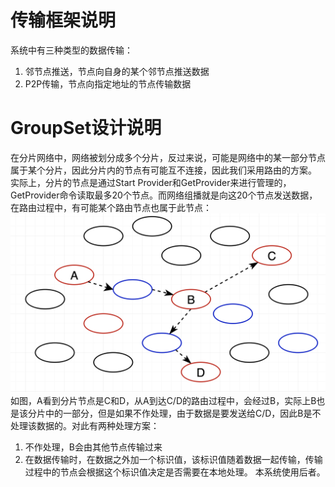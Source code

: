 # 传输框架说明
系统中有三种类型的数据传输：
1. 邻节点推送，节点向自身的某个邻节点推送数据
2. P2P传输，节点向指定地址的节点传输数据



# GroupSet设计说明
在分片网络中，网络被划分成多个分片，反过来说，可能是网络中的某一部分节点属于某个分片，因此分片内的节点有可能互不连接，因此我们采用路由的方案。  
实际上，分片的节点是通过Start Provider和GetProvider来进行管理的，GetProvider命令读取最多20个节点。而网络组播就是向这20个节点发送数据，在路由过程中，有可能某个路由节点也属于此节点：  
![](./imgs/shard_route.png)
如图，A看到分片节点是C和D，从A到达C/D的路由过程中，会经过B，实际上B也是该分片中的一部分，但是如果不作处理，由于数据是要发送给C/D，因此B是不处理该数据的。对此有两种处理方案：
1. 不作处理，B会由其他节点传输过来
2. 在数据传输时，在数据之外加一个标识值，该标识值随着数据一起传输，传输过程中的节点会根据这个标识值决定是否需要在本地处理。
本系统使用后者。